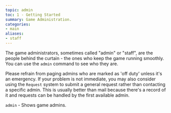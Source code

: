 ```yaml
---
topic: admin
toc: 1 - Getting Started
summary: Game Administration.
categories:
- main
aliases:
- staff
---
```

The game administrators, sometimes called "admin" or "staff", are the people behind the curtain - the ones who keep the game running smoothly.  You can use the `admin` command to see who they are. 

Please refrain from paging admins who are marked as 'off duty' unless it's an emergency.  If your problem is not immediate, you may also consider using the `Request` system to submit a general request rather than contacting a specific admin.  This is usually better than mail because there's a record of it and requests can be handled by the first available admin.

`admin` - Shows game admins.

